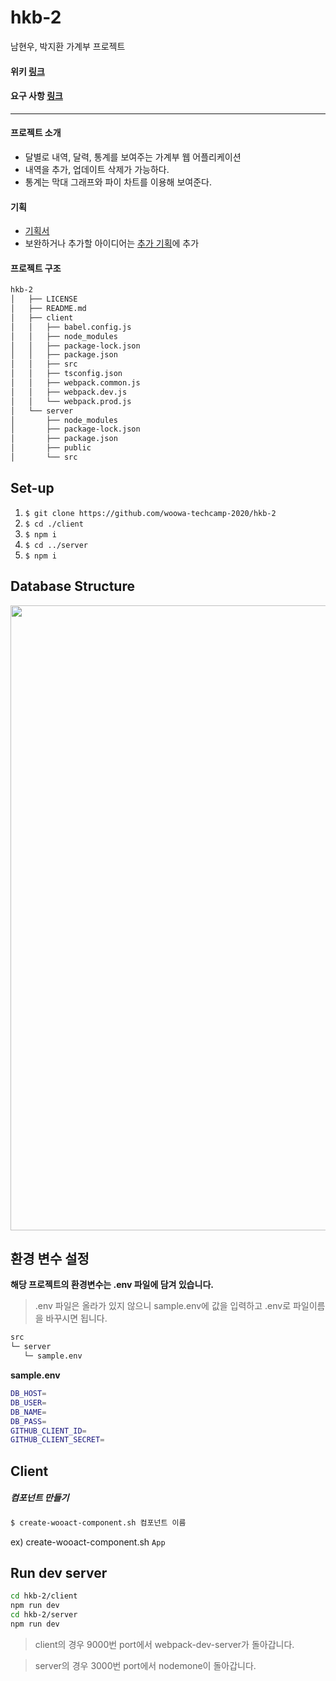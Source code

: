 # hkb-2
남현우, 박지환 가계부 프로젝트

#### 위키 [링크](https://github.com/woowa-techcamp-2020/hkb-2/wiki)
#### 요구 사항 [링크](https://lucas.codesquad.kr/%EC%9A%B0%EC%95%84%ED%95%9C%ED%85%8C%ED%81%AC%EC%BA%A0%ED%94%842020/course/%EC%9B%B9%ED%92%80%EC%8A%A4%ED%83%9D/WEEK-5-%EA%B0%80%EA%B3%84%EB%B6%80(1-2)/%EB%AF%B8%EC%85%98-%EA%B0%80%EA%B3%84%EB%B6%80%EC%84%9C%EB%B9%84%EC%8A%A4)
<hr>


#### 프로젝트 소개
- 달별로 내역, 달력, 통계를 보여주는 가계부 웹 어플리케이션
- 내역을 추가, 업데이트 삭제가 가능하다.
- 통계는 막대 그래프와 파이 차트를 이용해 보여준다.

#### 기획
- [기획서](https://docs.google.com/presentation/d/17QLlxQxgFxyvvV6uh8_7sD3SeXIu5bN986nm94uycX8/edit#slide=id.g8b5e1ec338_0_0)
- 보완하거나 추가할 아이디어는 [추가 기획](https://github.com/woowa-techcamp-2020/hkb-2/wiki/%F0%9F%91%8D-%EC%B6%94%EA%B0%80-%EA%B8%B0%ED%9A%8D)에 추가

#### 프로젝트 구조

```bash
hkb-2
│   ├── LICENSE
│   ├── README.md
│   ├── client
│   │   ├── babel.config.js
│   │   ├── node_modules
│   │   ├── package-lock.json
│   │   ├── package.json
│   │   ├── src
│   │   ├── tsconfig.json
│   │   ├── webpack.common.js
│   │   ├── webpack.dev.js
│   │   └── webpack.prod.js
│   └── server
│       ├── node_modules
│       ├── package-lock.json
│       ├── package.json
│       ├── public
│       └── src
```

## Set-up

1. `$ git clone https://github.com/woowa-techcamp-2020/hkb-2`
2. `$ cd ./client`
3. `$ npm i`
4. `$ cd ../server`
5. `$ npm i`

## Database Structure
<p align="center">
  <img src="./assets/images/database.png" width="1000" />
</p>

## 환경 변수 설정

**해당 프로젝트의 환경변수는 .env 파일에 담겨 있습니다.**

> .env 파일은 올라가 있지 않으니 sample.env에 값을 입력하고 .env로 파일이름을 바꾸시면 됩니다. 
```bash
src
└─ server
   └─ sample.env
```

**sample.env**
```bash
DB_HOST=
DB_USER=
DB_NAME=
DB_PASS=
GITHUB_CLIENT_ID=
GITHUB_CLIENT_SECRET=
```

## Client

##### 컴포넌트 만들기
```bash
$ create-wooact-component.sh 컴포넌트 이름
```

ex) create-wooact-component.sh `App`

## Run dev server

```bash
cd hkb-2/client
npm run dev
cd hkb-2/server
npm run dev
```
> client의 경우 9000번 port에서 webpack-dev-server가 돌아갑니다.  

> server의 경우 3000번 port에서 nodemone이 돌아갑니다.

## 




